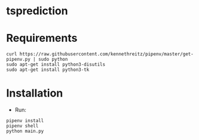 # tsprediction

# Requirements
```
curl https://raw.githubusercontent.com/kennethreitz/pipenv/master/get-pipenv.py | sudo python
sudo apt-get install python3-disutils
sudo apt-get install python3-tk
```

# Installation

* Run:

```
pipenv install
pipenv shell
python main.py
```

